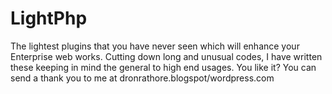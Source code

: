 LightPhp
========

The lightest plugins that you have never seen which will enhance your Enterprise web works. Cutting down long and unusual codes, I have written these keeping in mind the general to high end usages. You like it? You can send a thank you to me at dronrathore.blogspot/wordpress.com